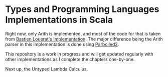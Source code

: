 Types and Programming Languages Implementations in Scala
==========

Right now, only Arith is implemented, and most of the code for that is taken from [Bastien Louerat's Implementation](https://github.com/blouerat/arith/). The major difference being the Arith parser in this implementation is done using [Parboiled2](https://github.com/sirthias/parboiled2).

This repository is a work in progress and will get updated regularly with other implementations as I complete the chapters one-by-one.

Next up, the Untyped Lambda Calculus.
